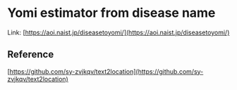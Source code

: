 # Yomi estimator from disease name

Link: [https://aoi.naist.jp/diseasetoyomi/](https://aoi.naist.jp/diseasetoyomi/)

## Reference

[https://github.com/sy-zvjkqv/text2location](https://github.com/sy-zvjkqv/text2location)
